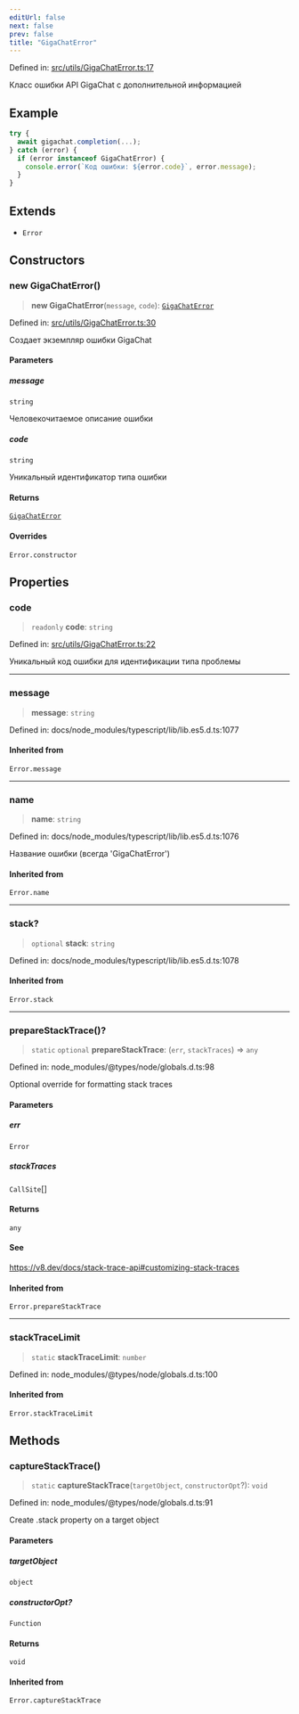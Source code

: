 ```yaml
---
editUrl: false
next: false
prev: false
title: "GigaChatError"
---
```


Defined in: [src/utils/GigaChatError.ts:17](https://github.com/zloishavrin/gigachat-node/blob/7491b5f2c8bdeb790f9ee24140ed373709f8275c/src/utils/GigaChatError.ts#L17)

Класс ошибки API GigaChat с дополнительной информацией

## Example

```ts
try {
  await gigachat.completion(...);
} catch (error) {
  if (error instanceof GigaChatError) {
    console.error(`Код ошибки: ${error.code}`, error.message);
  }
}
```

## Extends

- `Error`

## Constructors

### new GigaChatError()

> **new GigaChatError**(`message`, `code`): [`GigaChatError`](/gigachat-node/api/index/classes/gigachaterror/)

Defined in: [src/utils/GigaChatError.ts:30](https://github.com/zloishavrin/gigachat-node/blob/7491b5f2c8bdeb790f9ee24140ed373709f8275c/src/utils/GigaChatError.ts#L30)

Создает экземпляр ошибки GigaChat

#### Parameters

##### message

`string`

Человекочитаемое описание ошибки

##### code

`string`

Уникальный идентификатор типа ошибки

#### Returns

[`GigaChatError`](/gigachat-node/api/index/classes/gigachaterror/)

#### Overrides

`Error.constructor`

## Properties

### code

> `readonly` **code**: `string`

Defined in: [src/utils/GigaChatError.ts:22](https://github.com/zloishavrin/gigachat-node/blob/7491b5f2c8bdeb790f9ee24140ed373709f8275c/src/utils/GigaChatError.ts#L22)

Уникальный код ошибки для идентификации типа проблемы

***

### message

> **message**: `string`

Defined in: docs/node\_modules/typescript/lib/lib.es5.d.ts:1077

#### Inherited from

`Error.message`

***

### name

> **name**: `string`

Defined in: docs/node\_modules/typescript/lib/lib.es5.d.ts:1076

Название ошибки (всегда 'GigaChatError')

#### Inherited from

`Error.name`

***

### stack?

> `optional` **stack**: `string`

Defined in: docs/node\_modules/typescript/lib/lib.es5.d.ts:1078

#### Inherited from

`Error.stack`

***

### prepareStackTrace()?

> `static` `optional` **prepareStackTrace**: (`err`, `stackTraces`) => `any`

Defined in: node\_modules/@types/node/globals.d.ts:98

Optional override for formatting stack traces

#### Parameters

##### err

`Error`

##### stackTraces

`CallSite`[]

#### Returns

`any`

#### See

https://v8.dev/docs/stack-trace-api#customizing-stack-traces

#### Inherited from

`Error.prepareStackTrace`

***

### stackTraceLimit

> `static` **stackTraceLimit**: `number`

Defined in: node\_modules/@types/node/globals.d.ts:100

#### Inherited from

`Error.stackTraceLimit`

## Methods

### captureStackTrace()

> `static` **captureStackTrace**(`targetObject`, `constructorOpt`?): `void`

Defined in: node\_modules/@types/node/globals.d.ts:91

Create .stack property on a target object

#### Parameters

##### targetObject

`object`

##### constructorOpt?

`Function`

#### Returns

`void`

#### Inherited from

`Error.captureStackTrace`
